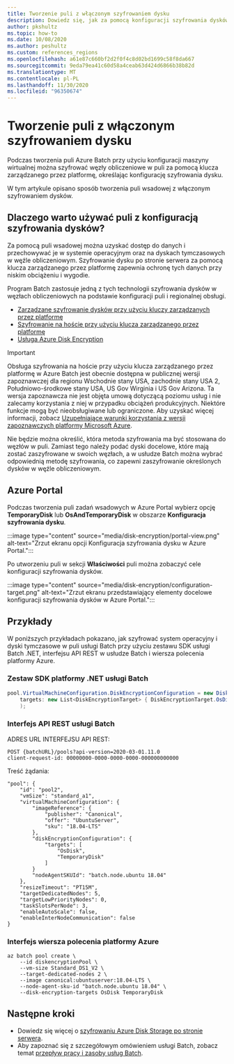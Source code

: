 ```yaml
---
title: Tworzenie puli z włączonym szyfrowaniem dysku
description: Dowiedz się, jak za pomocą konfiguracji szyfrowania dysków szyfrować węzły z kluczem zarządzanym przez platformę.
author: pkshultz
ms.topic: how-to
ms.date: 10/08/2020
ms.author: peshultz
ms.custom: references_regions
ms.openlocfilehash: a61e87c660bf2d2f0f4c8d02bd1699c58f8da667
ms.sourcegitcommit: 9eda79ea41c60d58a4ceab63d424d6866b38b82d
ms.translationtype: MT
ms.contentlocale: pl-PL
ms.lasthandoff: 11/30/2020
ms.locfileid: "96350674"
---
```

# <a name="create-a-pool-with-disk-encryption-enabled"></a>Tworzenie puli z włączonym szyfrowaniem dysku

Podczas tworzenia puli Azure Batch przy użyciu konfiguracji maszyny wirtualnej można szyfrować węzły obliczeniowe w puli za pomocą klucza zarządzanego przez platformę, określając konfigurację szyfrowania dysku.

W tym artykule opisano sposób tworzenia puli wsadowej z włączonym szyfrowaniem dysków.

## <a name="why-use-a-pool-with-disk-encryption-configuration"></a>Dlaczego warto używać puli z konfiguracją szyfrowania dysków?

Za pomocą puli wsadowej można uzyskać dostęp do danych i przechowywać je w systemie operacyjnym oraz na dyskach tymczasowych w węźle obliczeniowym. Szyfrowanie dysku po stronie serwera za pomocą klucza zarządzanego przez platformę zapewnia ochronę tych danych przy niskim obciążeniu i wygodie.

Program Batch zastosuje jedną z tych technologii szyfrowania dysków w węzłach obliczeniowych na podstawie konfiguracji puli i regionalnej obsługi.

- [Zarządzane szyfrowanie dysków przy użyciu kluczy zarządzanych przez platformę](../virtual-machines/disk-encryption.md#platform-managed-keys)
- [Szyfrowanie na hoście przy użyciu klucza zarządzanego przez platformę](../virtual-machines/disk-encryption.md#encryption-at-host---end-to-end-encryption-for-your-vm-data)
- [Usługa Azure Disk Encryption](../security/fundamentals/azure-disk-encryption-vms-vmss.md)

> [!IMPORTANT]
> Obsługa szyfrowania na hoście przy użyciu klucza zarządzanego przez platformę w Azure Batch jest obecnie dostępna w publicznej wersji zapoznawczej dla regionu Wschodnie stany USA, zachodnie stany USA 2, Południowo-środkowe stany USA, US Gov Wirginia i US Gov Arizona.
> Ta wersja zapoznawcza nie jest objęta umową dotyczącą poziomu usług i nie zalecamy korzystania z niej w przypadku obciążeń produkcyjnych. Niektóre funkcje mogą być nieobsługiwane lub ograniczone.
> Aby uzyskać więcej informacji, zobacz [Uzupełniające warunki korzystania z wersji zapoznawczych platformy Microsoft Azure](https://azure.microsoft.com/support/legal/preview-supplemental-terms/).

Nie będzie można określić, która metoda szyfrowania ma być stosowana do węzłów w puli. Zamiast tego należy podać dyski docelowe, które mają zostać zaszyfrowane w swoich węzłach, a w usłudze Batch można wybrać odpowiednią metodę szyfrowania, co zapewni zaszyfrowanie określonych dysków w węźle obliczeniowym.

## <a name="azure-portal"></a>Azure Portal

Podczas tworzenia puli zadań wsadowych w Azure Portal wybierz opcję **TemporaryDisk** lub **OsAndTemporaryDisk** w obszarze **Konfiguracja szyfrowania dysku**.

:::image type="content" source="media/disk-encryption/portal-view.png" alt-text="Zrzut ekranu opcji Konfiguracja szyfrowania dysku w Azure Portal.":::

Po utworzeniu puli w sekcji **Właściwości** puli można zobaczyć cele konfiguracji szyfrowania dysków.

:::image type="content" source="media/disk-encryption/configuration-target.png" alt-text="Zrzut ekranu przedstawiający elementy docelowe konfiguracji szyfrowania dysków w Azure Portal.":::

## <a name="examples"></a>Przykłady

W poniższych przykładach pokazano, jak szyfrować system operacyjny i dyski tymczasowe w puli usługi Batch przy użyciu zestawu SDK usługi Batch .NET, interfejsu API REST w usłudze Batch i wiersza polecenia platformy Azure.

### <a name="batch-net-sdk"></a>Zestaw SDK platformy .NET usługi Batch

```csharp
pool.VirtualMachineConfiguration.DiskEncryptionConfiguration = new DiskEncryptionConfiguration(
    targets: new List<DiskEncryptionTarget> { DiskEncryptionTarget.OsDisk, DiskEncryptionTarget.TemporaryDisk }
    );
```

### <a name="batch-rest-api"></a>Interfejs API REST usługi Batch

ADRES URL INTERFEJSU API REST:
```
POST {batchURL}/pools?api-version=2020-03-01.11.0
client-request-id: 00000000-0000-0000-0000-000000000000
```
Treść żądania:
```
"pool": {
    "id": "pool2",
    "vmSize": "standard_a1",
    "virtualMachineConfiguration": {
        "imageReference": {
            "publisher": "Canonical",
            "offer": "UbuntuServer",
            "sku": "18.04-LTS"
        },
        "diskEncryptionConfiguration": {
            "targets": [
                "OsDisk",
                "TemporaryDisk"
            ]
        }
        "nodeAgentSKUId": "batch.node.ubuntu 18.04"
    },
    "resizeTimeout": "PT15M",
    "targetDedicatedNodes": 5,
    "targetLowPriorityNodes": 0,
    "taskSlotsPerNode": 3,
    "enableAutoScale": false,
    "enableInterNodeCommunication": false
}
```

### <a name="azure-cli"></a>Interfejs wiersza polecenia platformy Azure

```azurecli-interactive
az batch pool create \
    --id diskencryptionPool \
    --vm-size Standard_DS1_V2 \
    --target-dedicated-nodes 2 \
    --image canonical:ubuntuserver:18.04-LTS \
    --node-agent-sku-id "batch.node.ubuntu 18.04" \
    --disk-encryption-targets OsDisk TemporaryDisk
```

## <a name="next-steps"></a>Następne kroki

- Dowiedz się więcej o [szyfrowaniu Azure Disk Storage po stronie serwera](../virtual-machines/disk-encryption.md).
- Aby zapoznać się z szczegółowym omówieniem usługi Batch, zobacz temat [przepływ pracy i zasoby usług Batch](batch-service-workflow-features.md).